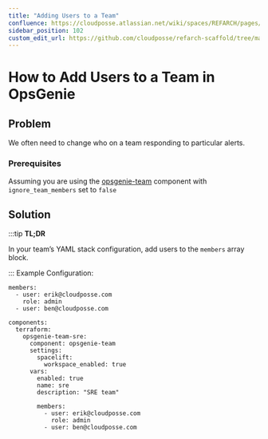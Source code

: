```yaml
---
title: "Adding Users to a Team"
confluence: https://cloudposse.atlassian.net/wiki/spaces/REFARCH/pages/1289027670/How+to+Add+Users+to+a+Team+in+OpsGenie
sidebar_position: 102
custom_edit_url: https://github.com/cloudposse/refarch-scaffold/tree/main/docs/docs/how-to-guides/integrations/opsgenie/how-to-add-users-to-a-team-in-opsgenie.md
---
```


# How to Add Users to a Team in OpsGenie

## Problem
We often need to change who on a team responding to particular alerts.

### Prerequisites
Assuming you are using the [opsgenie-team](/components/library/aws/opsgenie-team/) component with `ignore_team_members` set to `false`

## Solution

:::tip
**TL;DR**

In your team’s YAML stack configuration, add users to the `members` array block.

:::
Example Configuration:

```
members:
  - user: erik@cloudposse.com
    role: admin
  - user: ben@cloudposse.com
```

```
components:
  terraform:
    opsgenie-team-sre:
      component: opsgenie-team
      settings:
        spacelift:
          workspace_enabled: true
      vars:
        enabled: true
        name: sre
        description: "SRE team"

        members:
          - user: erik@cloudposse.com
            role: admin
          - user: ben@cloudposse.com
```



